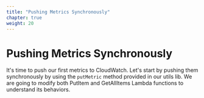 ```yaml
---
title: "Pushing Metrics Synchronously"
chapter: true
weight: 20
---
```


# Pushing Metrics Synchronously

It's time to push our first metrics to CloudWatch. Let's start by pushing them synchronously by using the `putMetric` method provided in our utils lib. We are going to modify both PutItem and GetAllItems Lambda functions to understand its behaviors.
